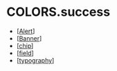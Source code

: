 # COLORS.success

- [[Alert]]
- [[Banner]]
- [[chip]]
- [[field]]
- [[typography]]

[//begin]: # "Autogenerated link references for markdown compatibility"
[Alert]: ../../components/alert "Alert"
[Banner]: ../../components/banner "Banner"
[chip]: ../../components/chip "Chip"
[field]: ../../components/field "Field"
[typography]: ../../components/typography "Typography"
[//end]: # "Autogenerated link references"